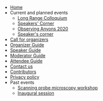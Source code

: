 * [Home](/)
* Current and planned events
    * [Long Range Colloquium](long_range_colloquium.md)
    * [Speakers' Corner](speakers-corner.md)
    * [Observing Anyons 2020](Observing_Anyons_2020.md)
    * [Speaker's corner](speakers_corner.md)
* [Call for organizers](announcement.md)
* [Organizer Guide](organizerguide.md)
* [Speaker Guide](speakerguide.md)
* [Moderator Guide](moderatorguide.md)
* [Attendee Guide](attendeeguide.md)
* [Contact us](contact.md)
* [Contributors](whoweare.md)
* [Privacy policy](privacy_policy.md)
* Past events
   * [Scanning probe microscopy workshop](SPM_workshop.md)
   * [Inaugural session](inauguralsession.md)
